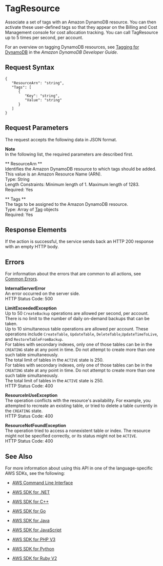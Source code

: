 # TagResource<a name="API_TagResource"></a>

Associate a set of tags with an Amazon DynamoDB resource\. You can then activate these user\-defined tags so that they appear on the Billing and Cost Management console for cost allocation tracking\. You can call TagResource up to 5 times per second, per account\. 

For an overview on tagging DynamoDB resources, see [Tagging for DynamoDB](http://docs.aws.amazon.com/amazondynamodb/latest/developerguide/Tagging.html) in the *Amazon DynamoDB Developer Guide*\.

## Request Syntax<a name="API_TagResource_RequestSyntax"></a>

```
{
   "ResourceArn": "string",
   "Tags": [ 
      { 
         "Key": "string",
         "Value": "string"
      }
   ]
}
```

## Request Parameters<a name="API_TagResource_RequestParameters"></a>

The request accepts the following data in JSON format\.

**Note**  
In the following list, the required parameters are described first\.

 ** ResourceArn **   
Identifies the Amazon DynamoDB resource to which tags should be added\. This value is an Amazon Resource Name \(ARN\)\.  
Type: String  
Length Constraints: Minimum length of 1\. Maximum length of 1283\.  
Required: Yes

 ** Tags **   
The tags to be assigned to the Amazon DynamoDB resource\.  
Type: Array of [Tag](API_Tag.md) objects  
Required: Yes

## Response Elements<a name="API_TagResource_ResponseElements"></a>

If the action is successful, the service sends back an HTTP 200 response with an empty HTTP body\.

## Errors<a name="API_TagResource_Errors"></a>

For information about the errors that are common to all actions, see [Common Errors](CommonErrors.md)\.

 **InternalServerError**   
An error occurred on the server side\.  
HTTP Status Code: 500

 **LimitExceededException**   
Up to 50 `CreateBackup` operations are allowed per second, per account\. There is no limit to the number of daily on\-demand backups that can be taken\.   
Up to 10 simultaneous table operations are allowed per account\. These operations include `CreateTable`, `UpdateTable`, `DeleteTable`,`UpdateTimeToLive`, and `RestoreTableFromBackup`\.   
For tables with secondary indexes, only one of those tables can be in the `CREATING` state at any point in time\. Do not attempt to create more than one such table simultaneously\.  
The total limit of tables in the `ACTIVE` state is 250\.  
For tables with secondary indexes, only one of those tables can be in the `CREATING` state at any point in time\. Do not attempt to create more than one such table simultaneously\.  
The total limit of tables in the `ACTIVE` state is 250\.  
HTTP Status Code: 400

 **ResourceInUseException**   
The operation conflicts with the resource's availability\. For example, you attempted to recreate an existing table, or tried to delete a table currently in the `CREATING` state\.  
HTTP Status Code: 400

 **ResourceNotFoundException**   
The operation tried to access a nonexistent table or index\. The resource might not be specified correctly, or its status might not be `ACTIVE`\.  
HTTP Status Code: 400

## See Also<a name="API_TagResource_SeeAlso"></a>

For more information about using this API in one of the language\-specific AWS SDKs, see the following:

+  [AWS Command Line Interface](http://docs.aws.amazon.com/goto/aws-cli/dynamodb-2012-08-10/TagResource) 

+  [AWS SDK for \.NET](http://docs.aws.amazon.com/goto/DotNetSDKV3/dynamodb-2012-08-10/TagResource) 

+  [AWS SDK for C\+\+](http://docs.aws.amazon.com/goto/SdkForCpp/dynamodb-2012-08-10/TagResource) 

+  [AWS SDK for Go](http://docs.aws.amazon.com/goto/SdkForGoV1/dynamodb-2012-08-10/TagResource) 

+  [AWS SDK for Java](http://docs.aws.amazon.com/goto/SdkForJava/dynamodb-2012-08-10/TagResource) 

+  [AWS SDK for JavaScript](http://docs.aws.amazon.com/goto/AWSJavaScriptSDK/dynamodb-2012-08-10/TagResource) 

+  [AWS SDK for PHP V3](http://docs.aws.amazon.com/goto/SdkForPHPV3/dynamodb-2012-08-10/TagResource) 

+  [AWS SDK for Python](http://docs.aws.amazon.com/goto/boto3/dynamodb-2012-08-10/TagResource) 

+  [AWS SDK for Ruby V2](http://docs.aws.amazon.com/goto/SdkForRubyV2/dynamodb-2012-08-10/TagResource) 